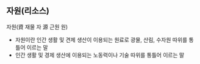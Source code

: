 ## 자원(리소스)

자원(資 재물 자 源  근원 원)

- 자원이란 인간 생활 및 견제 생산이 이용되는 원료로 광물, 산림, 수자원 따위를 통틀어 이르는 말
- 인간 생활 및 경제 생산에 이용되는 노동력이나 기술 따위를 통틀어 이르는 말



